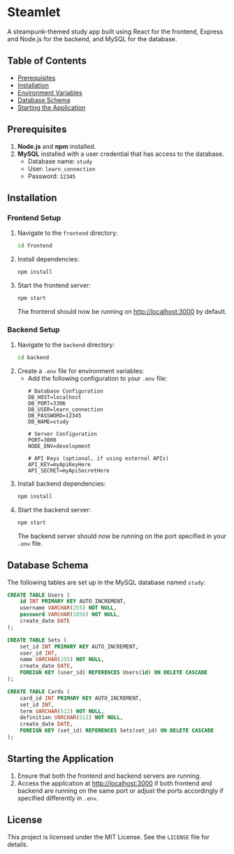 # Steamlet

A steampunk-themed study app built using React for the frontend, Express and Node.js for the backend, and MySQL for the database.

## Table of Contents
- [Prerequisites](#prerequisites)
- [Installation](#installation)
- [Environment Variables](#environment-variables)
- [Database Schema](#database-schema)
- [Starting the Application](#starting-the-application)

## Prerequisites
1. **Node.js** and **npm** installed.
2. **MySQL** installed with a user credential that has access to the database. 
    - Database name: `study`
    - User: `learn_connection`
    - Password: `12345`

## Installation

### Frontend Setup
1. Navigate to the `frontend` directory:
   ```bash
   cd frontend
   ```
2. Install dependencies:
   ```bash
   npm install
   ```
3. Start the frontend server:
   ```bash
   npm start
   ```
   The frontend should now be running on [http://localhost:3000](http://localhost:3000) by default.

### Backend Setup
1. Navigate to the `backend` directory:
   ```bash
   cd backend
   ```
2. Create a `.env` file for environment variables:
   - Add the following configuration to your `.env` file:
     ```plaintext
     # Database Configuration
     DB_HOST=localhost
     DB_PORT=3306
     DB_USER=learn_connection
     DB_PASSWORD=12345
     DB_NAME=study

     # Server Configuration
     PORT=3000
     NODE_ENV=development

     # API Keys (optional, if using external APIs)
     API_KEY=myApiKeyHere
     API_SECRET=myApiSecretHere
     ```
3. Install backend dependencies:
   ```bash
   npm install
   ```
4. Start the backend server:
   ```bash
   npm start
   ```
   The backend server should now be running on the port specified in your `.env` file.

## Database Schema
The following tables are set up in the MySQL database named `study`:

```sql
CREATE TABLE Users (
    id INT PRIMARY KEY AUTO_INCREMENT,
    username VARCHAR(255) NOT NULL,
    password VARCHAR(1056) NOT NULL,
    create_date DATE
);

CREATE TABLE Sets (
    set_id INT PRIMARY KEY AUTO_INCREMENT,
    user_id INT,
    name VARCHAR(255) NOT NULL,
    create_date DATE,
    FOREIGN KEY (user_id) REFERENCES Users(id) ON DELETE CASCADE
);

CREATE TABLE Cards (
    card_id INT PRIMARY KEY AUTO_INCREMENT,
    set_id INT,
    term VARCHAR(512) NOT NULL,
    definition VARCHAR(512) NOT NULL,
    create_date DATE,
    FOREIGN KEY (set_id) REFERENCES Sets(set_id) ON DELETE CASCADE
);
```

## Starting the Application

1. Ensure that both the frontend and backend servers are running.
2. Access the application at [http://localhost:3000](http://localhost:3000) if both frontend and backend are running on the same port or adjust the ports accordingly if specified differently in `.env`.

## License
This project is licensed under the MIT License. See the `LICENSE` file for details.
